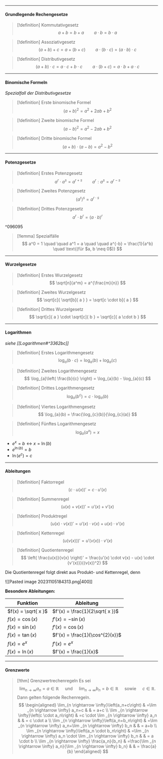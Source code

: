 ***
#### Grundlegende Rechengesetze

> [!definition] Kommutativgesetz
> $$
> a + b = b + a \quad \quad a \cdot b = b \cdot a
> $$

> [!definition] Assoziativgesetz
> $$
> (a + b) + c = a + (b + c) \quad \quad a \cdot (b \cdot c) = (a \cdot b) \cdot c
> $$

> [!definition] Distributivgesetz
> $$
> (a + b) \cdot c = a \cdot c + b \cdot c \quad \quad a \cdot (b + c) = a \cdot b + a \cdot c
> $$

***
#### Binomische Formeln
*Spezialfall der Distributivgesetze*

> [!definition] Erste binomische Formel
> $$
> (a + b)^2 = a^2 + 2ab + b^2
> $$

> [!definition] Zweite binomische Formel
> $$
> (a - b)^2 = a^2 - 2ab + b^2
> $$

> [!definition] Dritte binomische Formel
> $$
> (a + b) \cdot (a - b) = a^2 - b^2
> $$

***
#### Potenzgesetze

> [!definition] Erstes Potenzgesetz
> $$
> a^r \cdot a^s = a^{r+s} \quad \quad a^r : a^s = a^{r - s}
> $$

> [!definition] Zweites Potenzgesetz
> $$
> (a^r)^s = a^{r \cdot s}
> $$

> [!definition] Drittes Potenzgesetz
> $$
> a^r \cdot b^r = (a \cdot b)^r
> $$

^096095

> [!lemma] Spezialfälle
> $$
> a^0 = 1 \quad \quad a^1 = a \quad \quad a^{-b} = \frac{1}{a^b} \quad \text{(für $a, b \neq 0$)}
> $$

***
#### Wurzelgesetze

> [!definition] Erstes Wurzelgesetz
> $$
> \sqrt[n]{a^m} = a^{\frac{m}{n}}
> $$

> [!definition] Zweites Wurzelgesetz
> $$
> \sqrt[c]{ \sqrt[b]{ a } } = \sqrt[c \cdot b]{ a }
> $$

> [!definition] Drittes Wurzelgesetz
> $$
> \sqrt[c]{ a } \cdot \sqrt[c]{ b } = \sqrt[c]{ a \cdot b }
> $$

***
#### Logarithmen
*siehe [[Logarithmen#^3362bc]]*

> [!definition] Erstes Logarithmengesetz
> $$
> \log_{a}(b \cdot c) = \log_{a}(b) + \log_{a}(c)
> $$

> [!definition] Zweites Logarithmengesetz
> $$
> \log_{a}\left( \frac{b}{c} \right) = \log_{a}(b) - \log_{a}(c)
> $$

> [!definition] Drittes Logarithmengesetz
> $$
> \log_{a}(b^{c}) = c \cdot \log_{a}(b)
> $$

> [!definition] Viertes Logarithmengesetz
> $$
> \log_{a}(b) = \frac{\log_{c}(b)}{\log_{c}(a)}
> $$

> [!definition] Fünftes Logarithmengesetz
> $$
> \log_{a}(a^{x}) = x
> $$

- $e^x = b \leftrightarrow x = \ln(b)$
- $e^{\ln(b)} = b$
- $\ln(e^c) = c$

***
#### Ableitungen

> [!definition] Faktorregel
> $$
> (c \cdot u(x))' = c \cdot u'(x)
> $$

> [!definition] Summenregel
> $$
> (u(x) + v(x))' = u'(x) + v'(x)
> $$

> [!definition] Produktregel
> $$
> (u(x) \cdot v(x))' = u'(x) \cdot v(x) + u(x) \cdot v'(x)
> $$

> [!definition] Kettenregel
> $$
> (u(v(x)))' = u'(v(x)) \cdot v'(x)
> $$

> [!definition] Quotientenregel
> $$
> \left( \frac{u(x)}{v(x} \right)' = \frac{u'(x) \cdot v(x) - u(x) \cdot {v'(x)}}{(v(x))^2}
> $$

Die Quotientenregel folgt direkt aus Produkt- und Kettenregel, denn

![[Pasted image 20231105184313.png|400]]

**Besondere Ableitungen:**

| Funktion            | Ableitung                       |
| ------------------- | ------------------------------- |
| $f(x) = \sqrt{ x }$ | $f'(x) = \frac{1}{2\sqrt{ x }}$ |
| $f(x) = \cos(x)$    | $f'(x) = -\sin(x)$|  
| $f(x) = \sin(x)$    | $f'(x) = \cos(x)$|   
| $f(x) = \tan(x)$    | $f'(x) = \frac{1}{\cos^{2}(x)}$ |  
| $f(x) = e^x$        | $f'(x) = e^x$|   
| $f(x) = \ln(x)$     | $f'(x) = \frac{1}{x}$|    

***
#### Grenzwerte

> [!thm] Grenzwertrechenregeln
> Es sei
> $$
> \lim _{n \rightarrow \infty} a_n=a \in \mathbb{R} \quad \text { und } \quad \lim _{n \rightarrow \infty} b_n=b \in \mathbb{R} \quad \text { sowie } \quad c \in \mathbb{R} .
> $$
> Dann gelten folgende Rechenregeln.
> $$
> \begin{aligned}
> \lim_{n \rightarrow \infty}\left(a_n+c\right) & =\lim _{n \rightarrow \infty} a_n+c & & = a+c \\
> \lim _{n \rightarrow \infty}\left(c \cdot a_n\right) & =c \cdot \lim _{n \rightarrow \infty} a_n & & = c \cdot a \\
> \lim _{n \rightarrow \infty}\left(a_n+b_n\right) & =\lim _{n \rightarrow \infty} a_n+\lim _{n \rightarrow \infty} b_n & & = a+b \\
> \lim _{n \rightarrow \infty}\left(a_n \cdot b_n\right) & =\lim _{n \rightarrow \infty} a_n \cdot \lim _{n \rightarrow \infty} b_n & & = a \cdot b \\
> \lim _{n \rightarrow \infty} \frac{a_n}{b_n} & =\frac{\lim _{n \rightarrow \infty} a_n}{\lim _{n \rightarrow \infty} b_n} & & = \frac{a}{b}
> \end{aligned}
> $$
